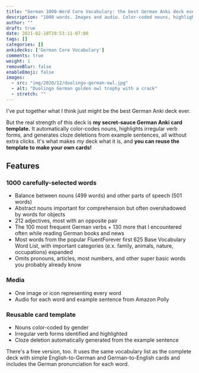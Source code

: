 ```yaml
---
title: "German 1000-Word Core Vocabulary: the best German Anki deck ever. Probably."
description: "1000 words. Images and audio. Color-coded nouns, highlighted irregular verbs, cloze deletions based on example sentences, and an Anki card template that you can re-use to do all that color-coding, highlighting, and cloze-deleting for your own cards automatically. It's the best German Anki deck ever. Probably."
author: ""
draft: true
date: 2021-02-18T19:53:11-07:00
tags: []
categories: []
ankidecks: ['German Core Vocabulary']
comments: true
weight: 1
removeBlur: false
enableEmoji: false
images:
  - src: "img/2020/12/duolingo-german-owl.jpg"
  - alt: "Duolingo German golden owl trophy with a crack"
  - stretch: ""
---
```




I've put together what I think just might be the best German Anki deck ever.

But the real strength of this deck is **my secret-sauce German Anki card template.** It automatically color-codes nouns, highlights irregular verb forms, and generates cloze deletions from example sentences, all without extra clicks. It's what makes my deck what it is, and **you can reuse the template to make your own cards!**

 

## Features

### 1000 carefully-selected words

* Balance between nouns (499 words) and other parts of speech (501 words)
* Abstract nouns important for comprehension but often overshadowed by words for objects
* 212 adjectives, most with an opposite pair
* The 100 most frequent German verbs + 130 more that I encountered often while reading German books and news
* Most words from the popular FluentForever first 625 Base Vocabulary Word List, with important categories (e.x. family, animals, nature, occupations) expanded 
* Omits pronouns, articles, most numbers, and other super basic words you probably already know

### Media

* One image or icon representing every word
* Audio for each word and example sentence from Amazon Polly

### Reusable card template 

* Nouns color-coded by gender
* Irregular verb forms identified and highlighted
* Cloze deletion automatically generated from the example sentence

There's a free version, too. It uses the same vocabulary list as the complete deck with simple English-to-German and German-to-English cards and includes the German pronunciation for each word.

